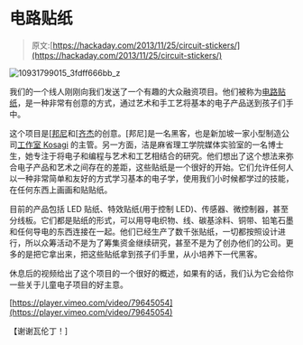 # 电路贴纸

> 原文:[https://hackaday.com/2013/11/25/circuit-stickers/](https://hackaday.com/2013/11/25/circuit-stickers/)

![10931799015_3fdff666bb_z](../Images/d872bc85dab7bd5696107150a071ed5a.png)

我们的一个线人刚刚向我们发送了一个有趣的大众融资项目。他们被称为[电路贴纸](http://www.crowdsupply.com/chibitronics/circuit-stickers)，是一种非常有创意的方式，通过艺术和手工艺将基本的电子产品送到孩子们手中。

这个项目是[[邦尼](http://www.bunniestudios.com/blog/?p=3477)和[[齐杰](http://technolojie.com/circuit-stickers/)的创意。[邦尼]是一名黑客，也是新加坡一家小型制造公司[工作室 Kosagi](http://www.kosagi.com/w/index.php?title=Main_Page) 的主管。另一方面，洁是麻省理工学院媒体实验室的一名博士生，她专注于将电子和编程与艺术和工艺相结合的研究。他们想出了这个想法来弥合电子产品和艺术之间存在的差距，这些贴纸是一个很好的开始。它们允许任何人以一种非常简单和友好的方式学习基本的电子学，使用我们小时候都学过的技能，在任何东西上画画和贴贴纸。

目前的产品包括 LED 贴纸、特效贴纸(用于控制 LED)、传感器、微控制器，甚至分线板。它们都是贴纸的形式，可以用导电织物、线、碳基涂料、铜带、铅笔石墨和任何导电的东西连接在一起。他们已经生产了数千张贴纸，一切都按照设计进行，所以众筹活动不是为了筹集资金继续研究，甚至不是为了创办他们的公司。更多的是把它拿出来，把这些贴纸拿到孩子们手里，从小培养下一代黑客。

休息后的视频给出了这个项目的一个很好的概述，如果有的话，我们认为它会给你一些关于儿童电子项目的好主意。

[https://player.vimeo.com/video/79645054](https://player.vimeo.com/video/79645054)

【谢谢瓦伦丁！]